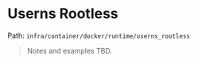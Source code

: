 # Userns Rootless

Path: `infra/container/docker/runtime/userns_rootless`

> Notes and examples TBD.
